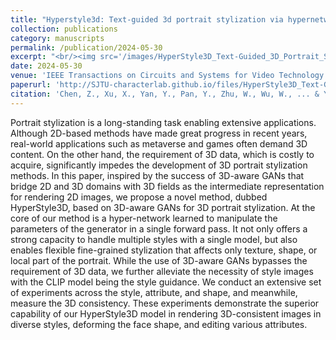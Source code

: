 ```yaml
---
title: "Hyperstyle3d: Text-guided 3d portrait stylization via hypernetworks"
collection: publications
category: manuscripts
permalink: /publication/2024-05-30
excerpt: "<br/><img src='/images/HyperStyle3D_Text-Guided_3D_Portrait_Stylization_via_Hypernetworks.png'>"
date: 2024-05-30
venue: 'IEEE Transactions on Circuits and Systems for Video Technology'
paperurl: 'http://SJTU-characterlab.github.io/files/HyperStyle3D_Text-Guided_3D_Portrait_Stylization_via_Hypernetworks.pdf'
citation: 'Chen, Z., Xu, X., Yan, Y., Pan, Y., Zhu, W., Wu, W., ... & Yang, X. (2024). Hyperstyle3d: Text-guided 3d portrait stylization via hypernetworks. IEEE Transactions on Circuits and Systems for Video Technology.'
---
```


Portrait stylization is a long-standing task enabling extensive applications. Although 2D-based methods have made great progress in recent years, real-world applications such as metaverse and games often demand 3D content. On the other hand, the requirement of 3D data, which is costly to acquire, significantly impedes the development of 3D portrait stylization methods. In this paper, inspired by the success of 3D-aware GANs that bridge 2D and 3D domains with 3D fields as the intermediate representation for rendering 2D images, we propose a novel method, dubbed HyperStyle3D, based on 3D-aware GANs for 3D portrait stylization. At the core of our method is a hyper-network learned to manipulate the parameters of the generator in a single forward pass. It not only offers a strong capacity to handle multiple styles with a single model, but also enables flexible fine-grained stylization that affects only texture, shape, or local part of the portrait. While the use of 3D-aware GANs bypasses the requirement of 3D data, we further alleviate the necessity of style images with the CLIP model being the style guidance. We conduct an extensive set of experiments across the style, attribute, and shape, and meanwhile, measure the 3D consistency. These experiments demonstrate the superior capability of our HyperStyle3D model in rendering 3D-consistent images in diverse styles, deforming the face shape, and editing various attributes.
